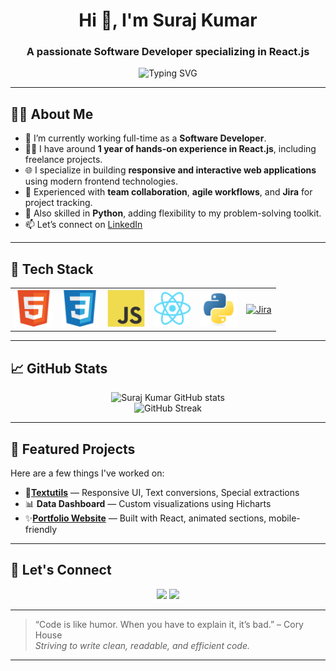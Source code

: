 <!-- Profile README for Suraj Kumar -->

<h1 align="center">Hi 👋, I'm Suraj Kumar</h1>
<h3 align="center">A passionate Software Developer specializing in React.js</h3>

<p align="center">
  <img src="https://readme-typing-svg.herokuapp.com?font=Fira+Code&duration=2000&pause=1000&center=true&width=435&lines=Frontend+React+Developer;Team+Player+%7C+Problem+Solver;Always+learning+and+growing" alt="Typing SVG" />
</p>

---

## 🧑‍💻 About Me

- 🔭 I’m currently working full-time as a **Software Developer**.
- 👨‍💻 I have around **1 year of hands-on experience in React.js**, including freelance projects.
- 🌐 I specialize in building **responsive and interactive web applications** using modern frontend technologies.
- 🤝 Experienced with **team collaboration**, **agile workflows**, and **Jira** for project tracking.
- 🧠 Also skilled in **Python**, adding flexibility to my problem-solving toolkit.
- 📫 Let’s connect on [LinkedIn](https://www.linkedin.com/in/web-developer-suraj-kumar/)

---

## 🚀 Tech Stack

<table>
  <tr>
    <td align="center"><a href="https://developer.mozilla.org/en-US/docs/Web/HTML"><img src="https://raw.githubusercontent.com/devicons/devicon/master/icons/html5/html5-original.svg" width="60" height="60" alt="HTML5"/></a></td>
    <td align="center"><a href="https://developer.mozilla.org/en-US/docs/Web/CSS"><img src="https://raw.githubusercontent.com/devicons/devicon/master/icons/css3/css3-original.svg" width="60" height="60" alt="CSS3"/></a></td>
    <td align="center"><a href="https://developer.mozilla.org/en-US/docs/Web/JavaScript"><img src="https://raw.githubusercontent.com/devicons/devicon/master/icons/javascript/javascript-original.svg" width="60" height="60" alt="JavaScript"/></a></td>
    <td align="center"><a href="https://reactjs.org/docs/getting-started.html"><img src="https://raw.githubusercontent.com/devicons/devicon/master/icons/react/react-original.svg" width="60" height="60" alt="React"/></a></td>
    <td align="center"><a href="https://www.python.org/doc/"><img src="https://raw.githubusercontent.com/devicons/devicon/master/icons/python/python-original.svg" width="60" height="60" alt="Python"/></a></td>
    <td align="center"><a href="https://www.atlassian.com/software/jira/guides"><img src="https://cdn.jsdelivr.net/gh/devicons/devicon/icons/jira/jira-original.svg" width="60" height="60" alt="Jira"/></a></td>
  </tr>
</table>

---

## 📈 GitHub Stats

<p align="center">
  <img src="https://github-readme-stats.vercel.app/api?username=suraj5kumar&show_icons=true&theme=radical" alt="Suraj Kumar GitHub stats" />
  <br/>
  <img src="https://github-readme-streak-stats.herokuapp.com/?user=suraj5kumar&theme=radical" alt="GitHub Streak"/>
</p>

---

## 📌 Featured Projects

Here are a few things I've worked on:

- 🛒<a href="https://text-13-utils.netlify.app/">**Textutils**</a> — Responsive UI, Text conversions, Special extractions
- 📊 **Data Dashboard** — Custom visualizations using Hicharts
- ✨<a href="https://portfolio-suraj-kumar.netlify.app/">**Portfolio Website**</a> — Built with React, animated sections, mobile-friendly  

---

## 🤝 Let's Connect

<p align="center">
  <a href="suraj6549kumar@gmail.com"><img src="https://img.shields.io/badge/email-D14836?style=for-the-badge&logo=gmail&logoColor=white"/></a>
  <a href="https://www.linkedin.com/in/web-developer-suraj-kumar/"><img src="https://img.shields.io/badge/linkedin-blue?style=for-the-badge&logo=linkedin&logoColor=white"/></a>
  <!--- <a href="https://twitter.com/surajkumar"><img src="https://img.shields.io/badge/twitter-1DA1F2?style=for-the-badge&logo=twitter&logoColor=white"/></a> -->
</p>

---

> “Code is like humor. When you have to explain it, it’s bad.” – Cory House  
> *Striving to write clean, readable, and efficient code.*

---

